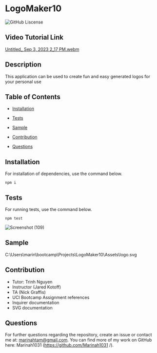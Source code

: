# LogoMaker10
![GitHub Liscense](https://img.shields.io/badge/license-MIT-blue.svg)
## Video Tutorial Link
[Untitled_ Sep 3, 2023 2_17 PM.webm](https://github.com/Marinah1031/LogoMaker10/assets/125934804/850ef7f4-219a-4959-98d1-928f0d6a2542)

## Description
This application can be used to create fun and easy generated logos for your personal use

## Table of Contents

* [Installation](#Installation)
  
* [Tests](#Tests)

* [Sample](#Sample)

* [Contribution](#Contribution)

* [Questions](#Questions)


## Installation

For installation of dependencies, use the command below.

```
npm i
```


## Tests

For running tests, use the command below.

```
npm test
```
![Screenshot (109)](https://github.com/Marinah1031/LogoMaker10/assets/125934804/cc3ae5eb-ce78-4372-a8d4-7403a2add98e)

## Sample 
C:\Users\marin\bootcamp\Projects\LogoMaker10\Assets\logo.svg 

## Contribution
- Tutor: Trinh Nguyen
- Instructor (Jared Kotoff)
- TA (Nick Graffis)
- UCI Bootcamp Assignment references
- Inquirer documentation
- SVG documentation
## Questions
For further questions regarding the repository, create an issue or contact me at: marinahtam@gmail.com. You can find more of my work on GitHub here: Marinah1031 (https://github.com/Marinah1031 /).
